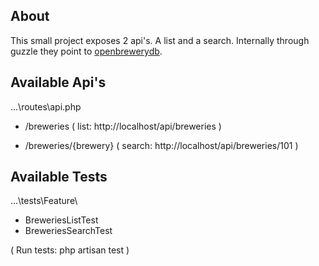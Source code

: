 ## About

This small project exposes 2 api's. A list and a search.
Internally through guzzle they point to [openbrewerydb](https://www.openbrewerydb.org/).


## Available Api's
...\routes\api.php

- /breweries
( list: http://localhost/api/breweries )

- /breweries/{brewery}
( search: http://localhost/api/breweries/101 )


## Available Tests
...\tests\Feature\

- BreweriesListTest
- BreweriesSearchTest

( Run tests: php artisan test )